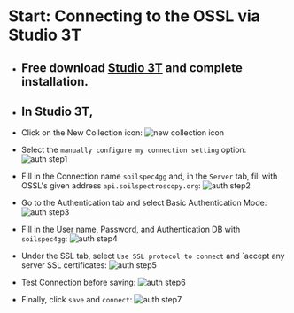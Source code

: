 # Start: Connecting to the OSSL via Studio 3T

- ## Free download [Studio 3T](https://robomongo.org/) and complete installation.

- ## In Studio 3T,

- Click on the New Collection icon:
  ![new collection icon](images/new_collection.png)

- Select the `manually configure my connection setting` option:
  ![auth step1](images/auth_screen1.png)

- Fill in the Connection name `soilspec4gg` and, in the `Server` tab, fill with OSSL's given address `api.soilspectroscopy.org`:
  ![auth step2](images/auth_screen2.png)

- Go to the Authentication tab and select Basic Authentication Mode:
  ![auth step3](images/auth_screen3.png)

- Fill in the User name, Password, and Authentication DB with `soilspec4gg`:
  ![auth step4](images/auth_screen4.png)

- Under the SSL tab, select `Use SSL protocol to connect` and `accept any server SSL certificates:
  ![auth step5](images/auth_screen5.png)

- Test Connection before saving:
  ![auth step6](images/auth_screen6.png)

- Finally, click `save` and `connect`:
  ![auth step7](images/auth_screen7.png)
